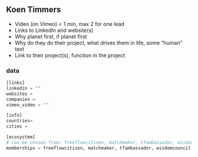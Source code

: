 

## Koen Timmers

- Video (on Vimeo) < 1 min, max 2 for one lead
- Links to LinkedIn and website(s)
- Why planet first, if planet first
- Why do they do their project, what drives them in life, some “human” text
- Link to their project(s), function in the project

### data

```python
[links]
linkedin = ""
websites = 
companies = 
vimeo_video = ""

[info]
countries= 
cities = 

[ecosystem]
# can be chosen from: freeflowcitizen, matchmaker, tfambassador, wisdomcouncel
memberships = freeflowcitizen, matchmaker, tfambassador, wisdomcouncil



```
